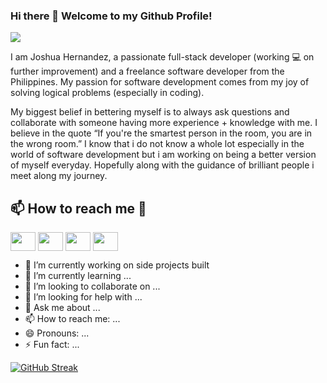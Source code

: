 ### Hi there 👋 Welcome to my Github Profile! 

![](https://komarev.com/ghpvc/?username=josh-hrnndz&color=blue)

I am Joshua Hernandez, a passionate full-stack developer (working :computer: on further improvement) and a freelance software developer from the Philippines. My passion for software development comes from my joy of solving logical problems (especially in coding). 

My biggest belief in bettering myself is to always ask questions and collaborate with someone having more experience + knowledge with me. I believe in the quote “If you're the smartest person in the room, you are in the wrong room.” I know that i do not know a whole lot especially in the world of software development but i am working on being a better version of myself everyday. Hopefully along with the guidance of brilliant people i meet along my journey.




## 📫 How to reach me 🤙
<p align="left">
<a href="your link" target="blank"><img align="center" src="https://cdn.jsdelivr.net/npm/simple-icons@3.0.1/icons/twitter.svg" alt="" height="30" width="40" /></a>
<a href="your link" target="blank"><img align="center" src="https://cdn.jsdelivr.net/npm/simple-icons@3.0.1/icons/linkedin.svg" alt="" height="30" width="40" /></a>
<a href="your link" target="blank"><img align="center" src="https://cdn.jsdelivr.net/npm/simple-icons@3.0.1/icons/instagram.svg" alt="" height="30" width="40" /></a>
<a href="your link" target="blank"><img align="center" src="https://cdn.jsdelivr.net/npm/simple-icons@3.0.1/icons/youtube.svg" alt="" height="30" width="40" /></a>
</p>


- 🔭 I’m currently working on side projects built
- 🌱 I’m currently learning ...
- 👯 I’m looking to collaborate on ...
- 🤔 I’m looking for help with ...
- 💬 Ask me about ...
- 📫 How to reach me: ...
- 😄 Pronouns: ...
- ⚡ Fun fact: ...



[![GitHub Streak](https://github-readme-streak-stats.herokuapp.com/?user=josh-hrnndz)](https://git.io/streak-stats)

